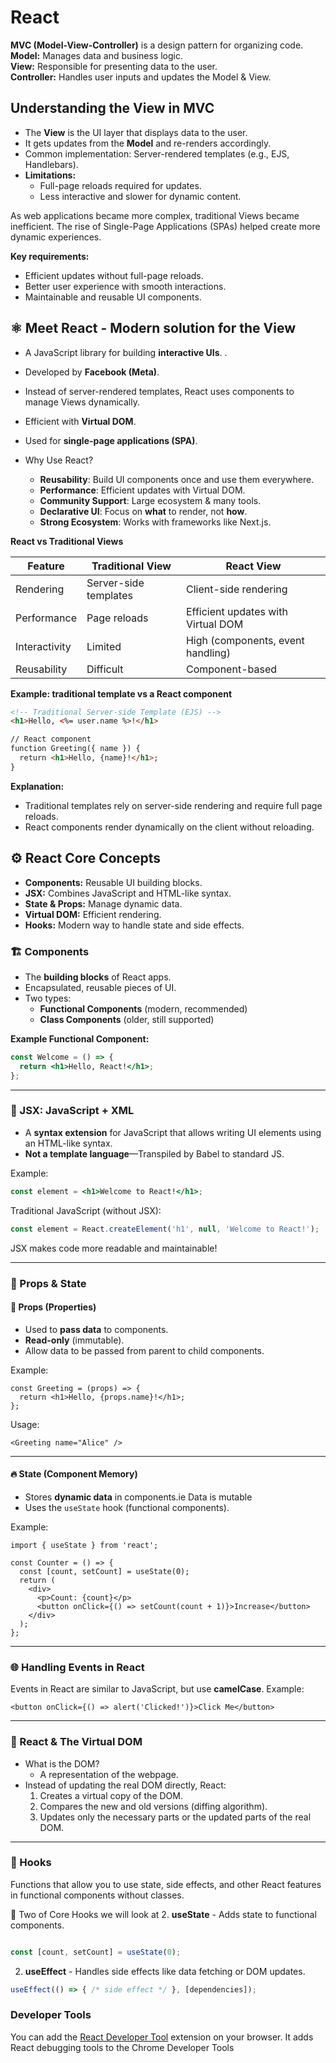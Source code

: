 # React

**MVC (Model-View-Controller)** is a design pattern for organizing code.<br>
**Model:** Manages data and business logic.<br>
**View:** Responsible for presenting data to the user.<br>
**Controller:** Handles user inputs and updates the Model & View.

## Understanding the View in MVC
- The **View** is the UI layer that displays data to the user.
- It gets updates from the **Model** and re-renders accordingly.
- Common implementation: Server-rendered templates (e.g., EJS, Handlebars).
- **Limitations:**
    - Full-page reloads required for updates.
    - Less interactive and slower for dynamic content.

As web applications became more complex, traditional Views became inefficient. The rise of Single-Page Applications (SPAs) helped create more dynamic experiences.<br>

**Key requirements:**

   - Efficient updates without full-page reloads.
   - Better user experience with smooth interactions.
   - Maintainable and reusable UI components.

## ⚛️ Meet React - Modern solution for the View

- A JavaScript library for building **interactive UIs**. .
- Developed by **Facebook (Meta)**.
- Instead of server-rendered templates, React uses components to manage Views dynamically.
- Efficient with **Virtual DOM**.
- Used for **single-page applications (SPA)**.

- Why Use React?
	- **Reusability**: Build UI components once and use them everywhere. 
	- **Performance**: Efficient updates with Virtual DOM. 
	- **Community Support**: Large ecosystem & many tools. 
	- **Declarative UI**: Focus on **what** to render, not **how**.
	- **Strong Ecosystem**: Works with frameworks like Next.js.

**React vs Traditional Views**

| Feature       | Traditional View      | React View                         |
| ------------- | --------------------- | ---------------------------------- |
| Rendering     | Server-side templates | Client-side rendering              |
| Performance   | Page reloads          | Efficient updates with Virtual DOM |
| Interactivity | Limited               | High (components, event handling)  |
| Reusability   | Difficult             | Component-based                    |

**Example: traditional template vs a React component**

```html
<!-- Traditional Server-side Template (EJS) -->
<h1>Hello, <%= user.name %>!</h1>

// React component
function Greeting({ name }) {
  return <h1>Hello, {name}!</h1>;
}
```
**Explanation:**
-  Traditional templates rely on server-side rendering and require full page reloads.
-  React components render dynamically on the client without reloading.


## ⚙️ React Core Concepts
- **Components:** Reusable UI building blocks.
- **JSX:** Combines JavaScript and HTML-like syntax.
- **State & Props:** Manage dynamic data.
- **Virtual DOM:** Efficient rendering.
- **Hooks:** Modern way to handle state and side effects.



### 🏗 Components

- The **building blocks** of React apps.
- Encapsulated, reusable pieces of UI.
- Two types:
  - **Functional Components** (modern, recommended)
  - **Class Components** (older, still supported)

**Example Functional Component:**

```jsx
const Welcome = () => {
  return <h1>Hello, React!</h1>;
};
```

------



### 📜 JSX: JavaScript + XML

- A **syntax extension** for JavaScript  that allows writing UI elements using an HTML-like syntax.
- **Not a template language**—Transpiled by Babel to standard JS.

Example:

```jsx
const element = <h1>Welcome to React!</h1>;
```

Traditional JavaScript (without JSX):

```jsx
const element = React.createElement('h1', null, 'Welcome to React!');
```

JSX makes code more readable and maintainable!

------

### 🔄 Props & State

#### 🎒 Props (Properties)

- Used to **pass data** to components.
- **Read-only** (immutable).
- Allow data to be passed from parent to child components.

Example:

```tsx
const Greeting = (props) => {
  return <h1>Hello, {props.name}!</h1>;
};
```

Usage:

```tsx
<Greeting name="Alice" />
```

------

#### 🔥 State (Component Memory)

- Stores **dynamic data** in components.ie Data is mutable
- Uses the `useState` hook (functional components).

Example:

```tsx
import { useState } from 'react';

const Counter = () => {
  const [count, setCount] = useState(0);
  return (
    <div>
      <p>Count: {count}</p>
      <button onClick={() => setCount(count + 1)}>Increase</button>
    </div>
  );
};
```

------

### 🌐 Handling Events in React

Events in React are similar to JavaScript, but use **camelCase**. Example:

```tsx
<button onClick={() => alert('Clicked!')}>Click Me</button>
```

------
### 📡 React & The Virtual DOM

- What is the DOM?
  - A representation of the webpage.
- Instead of updating the real DOM directly, React:
  1. Creates a virtual copy of the DOM.
  2. Compares the new and old versions (diffing algorithm).
  3. Updates only the necessary parts or the updated parts of the real DOM.

------

### 🔗 Hooks
Functions that allow you to use state, side effects, and other React features in functional components without classes.

🔑 Two of Core Hooks we will look at 
2. **useState** - Adds state to functional components.
```jsx

const [count, setCount] = useState(0);
```
2. **useEffect** - Handles side effects like data fetching or DOM updates.
```jsx
useEffect(() => { /* side effect */ }, [dependencies]);
```



### Developer Tools

You can add the [React Developer Tool](https://react.dev/learn/react-developer-tools) extension on your browser. It adds React debugging tools to the Chrome Developer Tools